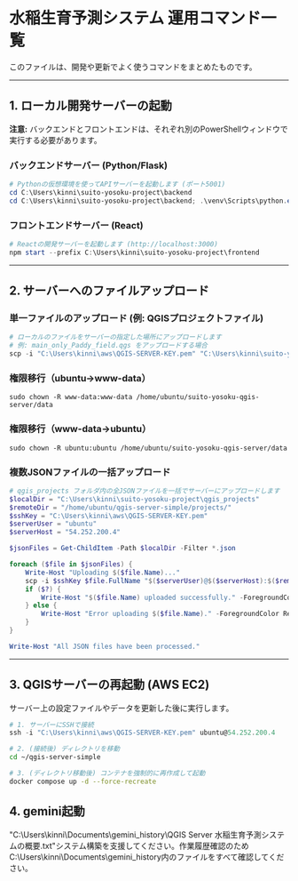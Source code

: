 # 水稲生育予測システム 運用コマンド一覧

このファイルは、開発や更新でよく使うコマンドをまとめたものです。

---

## 1. ローカル開発サーバーの起動

**注意:** バックエンドとフロントエンドは、それぞれ別のPowerShellウィンドウで実行する必要があります。

### バックエンドサーバー (Python/Flask)
```powershell
# Pythonの仮想環境を使ってAPIサーバーを起動します (ポート5001)
cd C:\Users\kinni\suito-yosoku-project\backend
cd C:\Users\kinni\suito-yosoku-project\backend; .\venv\Scripts\python.exe app.py
```

### フロントエンドサーバー (React)
```powershell
# Reactの開発サーバーを起動します (http://localhost:3000)
npm start --prefix C:\Users\kinni\suito-yosoku-project\frontend
```

---

## 2. サーバーへのファイルアップロード

### 単一ファイルのアップロード (例: QGISプロジェクトファイル)
```powershell
# ローカルのファイルをサーバーの指定した場所にアップロードします
# 例: main_only_Paddy_field.qgs をアップロードする場合
scp -i "C:\Users\kinni\aws\QGIS-SERVER-KEY.pem" "C:\Users\kinni\suito-yosoku-project\qgis_projects\main_only_Paddy_field.qgs" ubuntu@54.252.200.4:/home/ubuntu/my_qgis_projects/
```

### 権限移行（ubuntu→www-data）
```
sudo chown -R www-data:www-data /home/ubuntu/suito-yosoku-qgis-server/data
```
### 権限移行（www-data→ubuntu）
```
sudo chown -R ubuntu:ubuntu /home/ubuntu/suito-yosoku-qgis-server/data
```

### 複数JSONファイルの一括アップロード
```powershell
# qgis_projects フォルダ内の全JSONファイルを一括でサーバーにアップロードします
$localDir = "C:\Users\kinni\suito-yosoku-project\qgis_projects"
$remoteDir = "/home/ubuntu/qgis-server-simple/projects/"
$sshKey = "C:\Users\kinni\aws\QGIS-SERVER-KEY.pem"
$serverUser = "ubuntu"
$serverHost = "54.252.200.4"

$jsonFiles = Get-ChildItem -Path $localDir -Filter *.json

foreach ($file in $jsonFiles) {
    Write-Host "Uploading $($file.Name)..."
    scp -i $sshKey $file.FullName "$($serverUser)@$($serverHost):$($remoteDir)"
    if ($?) {
        Write-Host "$($file.Name) uploaded successfully." -ForegroundColor Green
    } else {
        Write-Host "Error uploading $($file.Name)." -ForegroundColor Red
    }
}

Write-Host "All JSON files have been processed."
```

---

## 3. QGISサーバーの再起動 (AWS EC2)

サーバー上の設定ファイルやデータを更新した後に実行します。

```powershell
# 1. サーバーにSSHで接続
ssh -i "C:\Users\kinni\aws\QGIS-SERVER-KEY.pem" ubuntu@54.252.200.4
```
```bash
# 2. (接続後) ディレクトリを移動
cd ~/qgis-server-simple

# 3. (ディレクトリ移動後) コンテナを強制的に再作成して起動
docker compose up -d --force-recreate
```

## 4. gemini起動
"C:\Users\kinni\Documents\gemini_history\QGIS Server 水稲生育予測システムの概要.txt"システム構築を支援してください。作業履歴確認のためC:\Users\kinni\Documents\gemini_history内のファイルをすべて確認してください。   
